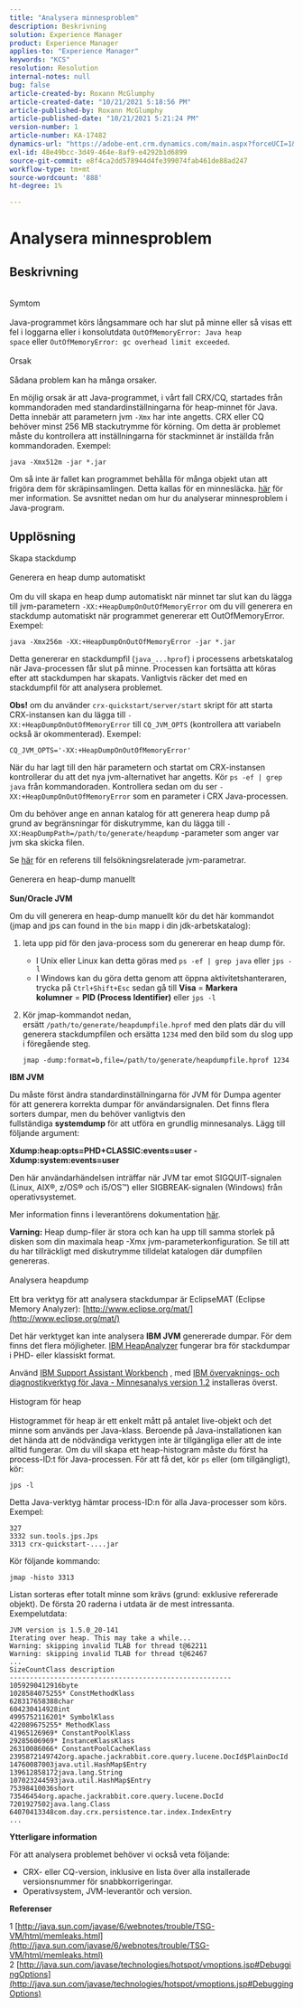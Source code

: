 ```yaml
---
title: "Analysera minnesproblem"
description: Beskrivning
solution: Experience Manager
product: Experience Manager
applies-to: "Experience Manager"
keywords: "KCS"
resolution: Resolution
internal-notes: null
bug: false
article-created-by: Roxann McGlumphy
article-created-date: "10/21/2021 5:18:56 PM"
article-published-by: Roxann McGlumphy
article-published-date: "10/21/2021 5:21:24 PM"
version-number: 1
article-number: KA-17482
dynamics-url: "https://adobe-ent.crm.dynamics.com/main.aspx?forceUCI=1&pagetype=entityrecord&etn=knowledgearticle&id=ef6bccf5-9232-ec11-b6e5-000d3a5ba97a"
exl-id: 48e49bcc-3d49-464e-8af9-e4292b1d6899
source-git-commit: e8f4ca2dd578944d4fe399074fab461de88ad247
workflow-type: tm+mt
source-wordcount: '888'
ht-degree: 1%

---
```


# Analysera minnesproblem

## Beskrivning

<br>Symtom<br><br>
Java-programmet körs långsammare och har slut på minne eller så visas ett fel i loggarna eller i konsolutdata `OutOfMemoryError: Java heap space` eller `OutOfMemoryError: gc overhead limit exceeded`.
<br><br>Orsak<br><br>
Sådana problem kan ha många orsaker.

En möjlig orsak är att Java-programmet, i vårt fall CRX/CQ, startades från kommandoraden med standardinställningarna för heap-minnet för Java. Detta innebär att parametern jvm `-Xmx` har inte angetts. CRX eller CQ behöver minst 256 MB stackutrymme för körning. Om detta är problemet måste du kontrollera att inställningarna för stackminnet är inställda från kommandoraden. Exempel:


```
java -Xmx512m -jar *.jar
```


Om så inte är fallet kan programmet behålla för många objekt utan att frigöra dem för skräpinsamlingen. Detta kallas för en minnesläcka. [här](http://java.sun.com/javase/6/webnotes/trouble/TSG-VM/html/memleaks.html) för mer information. Se avsnittet nedan om hur du analyserar minnesproblem i Java-program.


## Upplösning

Skapa stackdump<br><br>Generera en heap dump automatiskt<br><br>
Om du vill skapa en heap dump automatiskt när minnet tar slut kan du lägga till jvm-parametern `-XX:+HeapDumpOnOutOfMemoryError` om du vill generera en stackdump automatiskt när programmet genererar ett OutOfMemoryError. Exempel:


```
java -Xmx256m -XX:+HeapDumpOnOutOfMemoryError -jar *.jar
```


Detta genererar en stackdumpfil (`java_...hprof`) i processens arbetskatalog när Java-processen får slut på minne. Processen kan fortsätta att köras efter att stackdumpen har skapats. Vanligtvis räcker det med en stackdumpfil för att analysera problemet.

<b>Obs!</b> om du använder `crx-quickstart/server/start` skript för att starta CRX-instansen kan du lägga till `-XX:+HeapDumpOnOutOfMemoryError` till `CQ_JVM_OPTS` (kontrollera att variabeln också är okommenterad). Exempel:


```
CQ_JVM_OPTS='-XX:+HeapDumpOnOutOfMemoryError'
```


När du har lagt till den här parametern och startat om CRX-instansen kontrollerar du att det nya jvm-alternativet har angetts. Kör `ps -ef | grep java` från kommandoraden. Kontrollera sedan om du ser `-XX:+HeapDumpOnOutOfMemoryError` som en parameter i CRX Java-processen.

Om du behöver ange en annan katalog för att generera heap dump på grund av begränsningar för diskutrymme, kan du lägga till `-XX:HeapDumpPath=/path/to/generate/heapdump` -parameter som anger var jvm ska skicka filen.

Se [här](http://java.sun.com/javase/technologies/hotspot/vmoptions.jsp#DebuggingOptions) för en referens till felsökningsrelaterade jvm-parametrar.
<br><br>Generera en heap-dump manuellt<br><br>
<b>Sun/Oracle JVM</b>

Om du vill generera en heap-dump manuellt kör du det här kommandot (jmap and jps can found in the `bin` mapp i din jdk-arbetskatalog):

1. leta upp pid för den java-process som du genererar en heap dump för.
   - I Unix eller Linux kan detta göras med `ps -ef | grep java` eller `jps -l`
   - I Windows kan du göra detta genom att öppna aktivitetshanteraren, trycka på `Ctrl+Shift+Esc` sedan gå till <b>Visa</b> = <b>Markera kolumner</b> = <b>PID (Process Identifier)</b> eller `jps -l`
2. Kör jmap-kommandot nedan, ersätt `/path/to/generate/heapdumpfile.hprof` med den plats där du vill generera stackdumpfilen och ersätta `1234` med den bild som du slog upp i föregående steg.

   ```
   jmap -dump:format=b,file=/path/to/generate/heapdumpfile.hprof 1234
   ```


<b>IBM JVM</b>

Du måste först ändra standardinställningarna för JVM för Dumpa agenter för att generera korrekta dumpar för användarsignalen. Det finns flera sorters dumpar, men du behöver vanligtvis den fullständiga <b>systemdump</b> för att utföra en grundlig minnesanalys. Lägg till följande argument:

<b>Xdump:heap:opts=PHD+CLASSIC:events=user -Xdump:system:events=user</b>

Den här användarhändelsen inträffar när JVM tar emot SIGQUIT-signalen (Linux, AIX®, z/OS® och i5/OS™) eller SIGBREAK-signalen (Windows) från operativsystemet.

Mer information finns i leverantörens dokumentation [här](http://pic.dhe.ibm.com/infocenter/java7sdk/v7r0/index.jsp?topic=%2Fcom.ibm.java.aix.70.doc%2Fdiag%2Fpreface%2Fchanges_70%2Foverview_gc.html).

<b>Varning:</b> Heap dump-filer är stora och kan ha upp till samma storlek på disken som din maximala heap -Xmx jvm-parameterkonfiguration. Se till att du har tillräckligt med diskutrymme tilldelat katalogen där dumpfilen genereras.
<br><br>Analysera heapdump<br><br>
Ett bra verktyg för att analysera stackdumpar är EclipseMAT (Eclipse Memory Analyzer): [http://www.eclipse.org/mat/](http://www.eclipse.org/mat/)

Det här verktyget kan inte analysera <b>IBM JVM</b> genererade dumpar. För dem finns det flera möjligheter. [IBM HeapAnalyzer](https://www.ibm.com/developerworks/community/groups/service/html/communityview?communityUuid=4544bafe-c7a2-455f-9d43-eb866ea60091) fungerar bra för stackdumpar i PHD- eller klassiskt format.

Använd [IBM Support Assistant Workbench](http://www-01.ibm.com/software/support/isa/) , med [IBM övervaknings- och diagnostikverktyg för Java - Minnesanalys version 1.2](http://www.ibm.com/developerworks/java/jdk/tools/memoryanalyzer/) installeras överst.
<br><br>Histogram för heap<br><br>
Histogrammet för heap är ett enkelt mått på antalet live-objekt och det minne som används per Java-klass. Beroende på Java-installationen kan det hända att de nödvändiga verktygen inte är tillgängliga eller att de inte alltid fungerar. Om du vill skapa ett heap-histogram måste du först ha process-ID:t för Java-processen. För att få det, kör `ps` eller (om tillgängligt), kör:


```
jps -l
```


Detta Java-verktyg hämtar process-ID:n för alla Java-processer som körs. Exempel:


```
327 
3332 sun.tools.jps.Jps
3313 crx-quickstart-....jar
```


Kör följande kommando:


```
jmap -histo 3313
```


Listan sorteras efter totalt minne som krävs (grund: exklusive refererade objekt). De första 20 raderna i utdata är de mest intressanta. Exempelutdata:


```
JVM version is 1.5.0_20-141
Iterating over heap. This may take a while...
Warning: skipping invalid TLAB for thread t@62211
Warning: skipping invalid TLAB for thread t@62467
...
SizeCountClass description
-------------------------------------------------------
1059290412916byte
1028584075255* ConstMethodKlass
628317658388char
604230414928int
4995752116201* SymbolKlass
422089675255* MethodKlass
41965126969* ConstantPoolKlass
29285606969* InstanceKlassKlass
26310086066* ConstantPoolCacheKlass
2395872149742org.apache.jackrabbit.core.query.lucene.DocId$PlainDocId
14760087003java.util.HashMap$Entry
139612858172java.lang.String
107023244593java.util.HashMap$Entry
75398410036short
73546454org.apache.jackrabbit.core.query.lucene.DocId
7201927502java.lang.Class
64070413348com.day.crx.persistence.tar.index.IndexEntry
...
```


<b>Ytterligare information</b>

För att analysera problemet behöver vi också veta följande:

- CRX- eller CQ-version, inklusive en lista över alla installerade versionsnummer för snabbkorrigeringar.
- Operativsystem, JVM-leverantör och version.


<b>Referenser</b>

1 [http://java.sun.com/javase/6/webnotes/trouble/TSG-VM/html/memleaks.html](http://java.sun.com/javase/6/webnotes/trouble/TSG-VM/html/memleaks.html)
2 [http://java.sun.com/javase/technologies/hotspot/vmoptions.jsp#DebuggingOptions](http://java.sun.com/javase/technologies/hotspot/vmoptions.jsp#DebuggingOptions)
